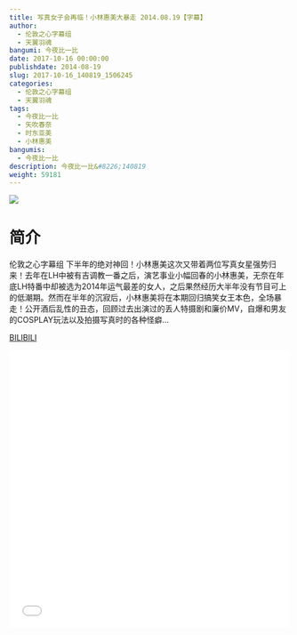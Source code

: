 ```yaml
---
title: 写真女子会再临！小林惠美大暴走 2014.08.19【字幕】
author: 
  - 伦敦之心字幕组
  - 天翼羽魂
bangumi: 今夜比一比
date: 2017-10-16 00:00:00
publishdate: 2014-08-19
slug: 2017-10-16_140819_1506245
categories: 
  - 伦敦之心字幕组
  - 天翼羽魂
tags: 
  - 今夜比一比
  - 矢吹春奈
  - 时东亚美
  - 小林惠美
bangumis: 
  - 今夜比一比
description: 今夜比一比&#8226;140819
weight: 59181
---
```


![](https://i.imgur.com/sxj1b7U.jpg)

# 简介  
伦敦之心字幕组 下半年的绝对神回！小林惠美这次又带着两位写真女星强势归来！去年在LH中被有吉调教一番之后，演艺事业小幅回春的小林惠美，无奈在年底LH特番中却被选为2014年运气最差的女人，之后果然经历大半年没有节目可上的低潮期。然而在半年的沉寂后，小林惠美将在本期回归搞笑女王本色，全场暴走！公开酒后乱性的丑态，回顾过去出演过的丢人特摄剧和廉价MV，自爆和男友的COSPLAY玩法以及拍摄写真时的各种怪癖…

  [BILIBILI](https://www.bilibili.com/video/av1506245/)


<div class="vcontainer">  <iframe class='video' src="//www.bilibili.com/html/html5player.html?cid=2270369&aid=1506245" width="100%" height="500" frameborder="0" allowfullscreen="allowfullscreen"></iframe></div>
